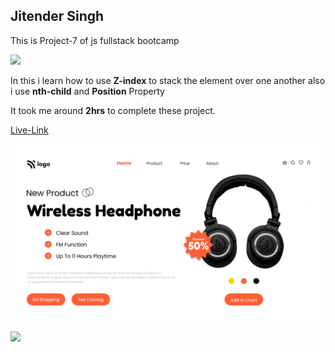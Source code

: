 ## Jitender Singh

This is Project-7 of js fullstack bootcamp

![](https://img.shields.io/badge/Technologies--used-Html%20Css-blue)

In this i learn how to use **Z-index** to stack the element over one another also i use **nth-child** and **Position** Property 

It took me around **2hrs** to complete these project.

[Live-Link](https://product-home-page07.netlify.app/)

![](./7.png)

![](https://img.shields.io/badge/Hitesh%20choudhary-Learn%20code%20online-yellowgreen)